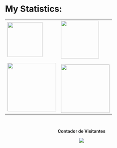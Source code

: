 # My Statistics:

<div align="top">
   
  <table>
    <tr>
      <td>
        <img src="https://i.gifer.com/DD9.gif" width="115"/><br/><br/>  
        <img height="160em" src="https://github-readme-stats.vercel.app/api?username=iliekrishna&show_icons=true&theme=gotham&include_all_commits=true&count_private=true"/>
      </td>
      <td>
        <img src="https://i.gifer.com/6mr.gif" width="125"/><br/><br/> 
        <img height="160em" src="https://github-readme-stats.vercel.app/api/top-langs/?username=iliekrishna&layout=compact&langs_count=16&theme=gotham"/>
      </td>
    </tr>
  </table>
</div>
 <div align="center">
<br><p align="center"><b>Contador de Visitantes</b></p>  
<p align="center"><img align="center" src="https://profile-counter.glitch.me/{iliekrishna}/count.svg" /></p> 
<br>
</div>

</div>
